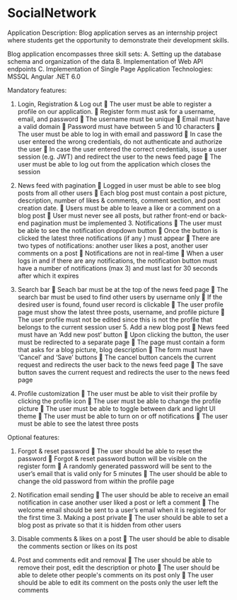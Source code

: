 # SocialNetwork
Application Description:
Blog application serves as an internship project where students get the opportunity to 
demonstrate their development skills. 

Blog application encompasses three skill sets:
  A. Setting up the database schema and organization of the data
  B. Implementation of Web API endpoints
  C. Implementation of Single Page Application
Technologies:
  MSSQL
  Angular
  .NET 6.0

Mandatory features:
  1. Login, Registration & Log out
     The user must be able to register a profile on our application.
     Register form must ask for a username, email, and password
     The username must be unique
     Email must have a valid domain
     Password must have between 5 and 10 characters
     The user must be able to log in with email and password
     In case the user entered the wrong credentials, do not authenticate and 
    authorize the user
     In case the user entered the correct credentials, issue a user session (e.g. JWT) 
    and redirect the user to the news feed page
     The user must be able to log out from the application which closes the session

  2. News feed with pagination
     Logged in user must be able to see blog posts from all other users
     Each blog post must contain a post picture, description, number of likes & 
    comments, comment section, and post creation date.
     Users must be able to leave a like or a comment on a blog post
     User must never see all posts, but rather front-end or back-end pagination must 
    be implemented
    3. Notifications
     The user must be able to see the notification dropdown button
     Once the button is clicked the latest three notifications (if any ) must appear
     There are two types of notifications: another user likes a post, another user 
    comments on a post
     Notifications are not in real-time
     When a user logs in and if there are any notifications, the notification button 
    must have a number of notifications (max 3) and must last for 30 seconds after 
    which it expires
    
  4. Search bar
     Seach bar must be at the top of the news feed page
     The search bar must be used to find other users by username only
     If the desired user is found, found user record is clickable
     The user profile page must show the latest three posts, username, and profile 
    picture
     The user profile must not be edited since this is not the profile that belongs to 
    the current session user
    5. Add a new blog post
     News feed must have an ‘Add new post’ button
     Upon clicking the button, the user must be redirected to a separate page
     The page must contain a form that asks for a blog picture, blog description
     The form must have ‘Cancel’ and ‘Save’ buttons
     The cancel button cancels the current request and redirects the user back to the 
    news feed page
     The save button saves the current request and redirects the user to the news 
    feed page
  6. Profile customization
     The user must be able to visit their profile by clicking the profile icon
     The user must be able to change the profile picture
     The user must be able to toggle between dark and light UI theme
     The user must be able to turn on or off notifications
     The user must be able to see the latest three posts

Optional features:
  1. Forgot & reset password
     The user should be able to reset the password
     Forgot & reset password button will be visible on the register form
     A randomly generated password will be sent to the user’s email that is valid 
    only for 5 minutes
     The user should be able to change the old password from within the profile 
    page
  
  2. Notification email sending
     The user should be able to receive an email notification in case another user 
    liked a post or left a comment
     The welcome email should be sent to a user’s email when it is registered for 
    the first time
    3. Making a post private
     The user should be able to set a blog post as private so that it is hidden from 
    other users
  
  4. Disable comments & likes on a post
     The user should be able to disable the comments section or likes on its post

  5. Post and comments edit and removal
     The user should be able to remove their post, edit the description or photo
     The user should be able to delete other people's comments on its post only
     The user should be able to edit its comment on the posts only the user left the 
    comments
    
    
    
    
    
    
